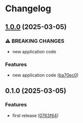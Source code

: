 # Changelog

## [1.0.0](https://github.com/michaelact/release-automation/compare/blackwolf@v0.1.0...blackwolf-v1.0.0) (2025-03-05)


### ⚠ BREAKING CHANGES

* new application code

### Features

* new application code ([ba70ec0](https://github.com/michaelact/release-automation/commit/ba70ec0a1d9ed7c0a0e62b278271c9971cd6bdf7))

## 0.1.0 (2025-03-05)


### Features

* first release ([0763f64](https://github.com/michaelact/release-automation/commit/0763f6408cc34c9edc938fd7b79f939adb511986))
